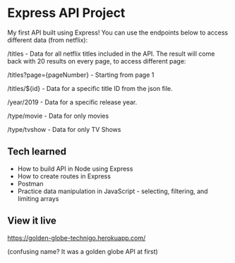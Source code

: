 # Express API Project

My first API built using Express! You can use the endpoints below to access different data (from netflix):

/titles - Data for all netflix titles included in the API. The result will come back with 20 results on every page, to access different page: 

/titles?page={pageNumber} - Starting from page 1


/titles/${id} - Data for a specific title ID from the json file. 

/year/2019 - Data for a specific release year. 

/type/movie - Data for only movies

/type/tvshow - Data for only TV Shows

## Tech learned

- How to build API in Node using Express
- How to create routes in Express
- Postman
- Practice data manipulation in JavaScript - selecting, filtering, and limiting arrays

## View it live

https://golden-globe-technigo.herokuapp.com/

(confusing name? It was a golden globe API at first)
